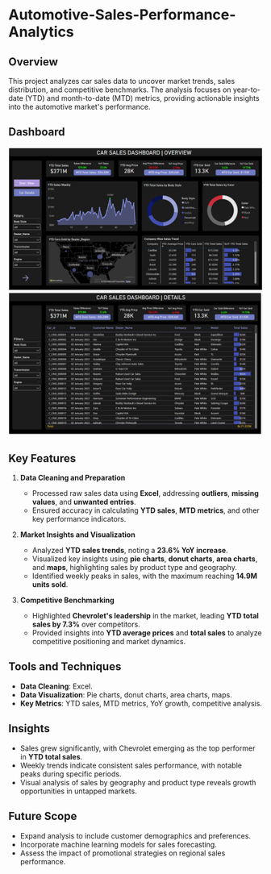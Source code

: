 # Automotive-Sales-Performance-Analytics

## Overview
This project analyzes car sales data to uncover market trends, sales distribution, and competitive benchmarks. The analysis focuses on year-to-date (YTD) and month-to-date (MTD) metrics, providing actionable insights into the automotive market's performance.

## Dashboard
![over-view](screenshot-overview.png)
![over-view](screenshot-cardetails.png)

## Key Features

1. **Data Cleaning and Preparation**  
   - Processed raw sales data using **Excel**, addressing **outliers**, **missing values**, and **unwanted entries**.  
   - Ensured accuracy in calculating **YTD sales**, **MTD metrics**, and other key performance indicators.

2. **Market Insights and Visualization**  
   - Analyzed **YTD sales trends**, noting a **23.6% YoY increase**.  
   - Visualized key insights using **pie charts**, **donut charts**, **area charts**, and **maps**, highlighting sales by product type and geography.  
   - Identified weekly peaks in sales, with the maximum reaching **14.9M units sold**.

3. **Competitive Benchmarking**  
   - Highlighted **Chevrolet's leadership** in the market, leading **YTD total sales by 7.3%** over competitors.  
   - Provided insights into **YTD average prices** and **total sales** to analyze competitive positioning and market dynamics.

## Tools and Techniques
- **Data Cleaning**: Excel.  
- **Data Visualization**: Pie charts, donut charts, area charts, maps.  
- **Key Metrics**: YTD sales, MTD metrics, YoY growth, competitive analysis.

## Insights
- Sales grew significantly, with Chevrolet emerging as the top performer in **YTD total sales**.  
- Weekly trends indicate consistent sales performance, with notable peaks during specific periods.  
- Visual analysis of sales by geography and product type reveals growth opportunities in untapped markets.

## Future Scope
- Expand analysis to include customer demographics and preferences.  
- Incorporate machine learning models for sales forecasting.  
- Assess the impact of promotional strategies on regional sales performance.